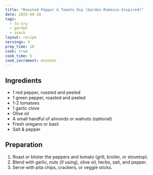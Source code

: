 ```yaml
---
title: "Roasted Pepper & Tomato Dip (Garden Romesco-Inspired)"
date: 2025-08-10
tags:
  - to-try
  - garden
  - snack
layout: recipe
servings: 4
prep_time: 10
cook: true
cook_time: 5
cook_increment: minutes
---
```


## Ingredients

- 1 red pepper, roasted and peeled
- 1 green pepper, roasted and peeled
- 1-2 tomatoes
- 1 garlic clove
- Olive oil
- A small handful of almonds or walnuts (optional)
- Fresh oregano or basil
- Salt & pepper

## Preparation

1. Roast or blister the peppers and tomato (grill, broiler, or stovetop).
2. Blend with garlic, nuts (if using), olive oil, herbs, salt, and pepper.
3. Serve with pita chips, crackers, or veggie sticks.
